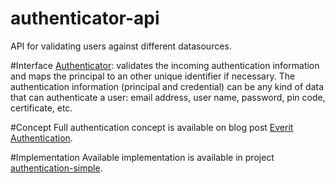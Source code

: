 authenticator-api
=================

API for validating users against different datasources.

#Interface
[Authenticator][3]: validates the incoming authentication information and maps 
the principal to an other unique identifier if necessary. The authentication 
information (principal and credential) can be any kind of data that can 
authenticate a user: email address, user name, password, pin code, certificate,
etc.

#Concept
Full authentication concept is available on blog post [Everit Authentication][1].

#Implementation
Available implementation is available in project [authentication-simple][2].

[1]: http://everitorg.wordpress.com/2014/07/31/everit-authentication/
[2]: https://github.com/everit-org/authentication-simple
[3]: http://attilakissit.wordpress.com/2014/07/09/everit-authentication/#authenticator
